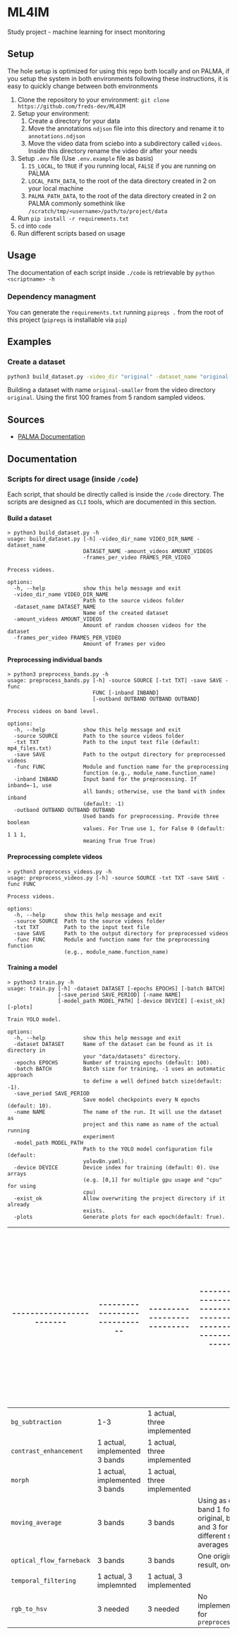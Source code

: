 # ML4IM
Study project - machine learning for insect monitoring


## Setup
The hole setup is optimized for using this repo both locally and on PALMA, if you setup the system in both environments following these instructions, it is easy to quickly change between both environments 

1. Clone the repository to your environment: `git clone https://github.com/freds-dev/ML4IM`
2. Setup your environment:
    1. Create a directory for your data
    2. Move the annotations `ndjson` file into this  directory and rename it to `annotations.ndjson`
    3. Move the video data from sciebo into a subdirectory called `videos`. Inside this directory rename the video dir after your needs
3. Setup `.env` file (Use `.env.example` file as basis)
    1. `IS_LOCAL`, to `TRUE` if you running local, `FALSE` if you are running on PALMA
    2. `LOCAL_PATH_DATA`, to the root of the data directory created in 2 on your local machine
    3. `PALMA_PATH_DATA`, to the  root of the data directory created in 2 on PALMA commonly somethink like `/scratch/tmp/<username>/path/to/project/data`
4. Run `pip install -r requirements.txt`
5. `cd` into `code`
6. Run different scripts based on usage

## Usage
The documentation of each script inside `./code` is retrievable by `python <scriptname> -h`


### Dependency managment

You can generate the `requirements.txt` running `pipreqs .` from the root of this project (`pipreqs` is installable via `pip`)

## Examples

### Create a dataset
```sh
python3 build_dataset.py -video_dir "original" -dataset_name "original-smaller" -amount_videos 5 -frames_per_video 100
```
Building a dataset with name `original-smaller` from the video directory `original`. Using the first 100 frames from 5 random sampled videos.

## Sources

- [PALMA Documentation](https://confluence.uni-muenster.de/display/HPC)

## Documentation

### Scripts for direct usage (inside `/code`)
Each script, that should be directly called is inside the `/code` directory. The scripts are
designed as `CLI` tools, which are documented in this section.


#### Build a dataset
```
> python3 build_dataset.py -h
usage: build_dataset.py [-h] -video_dir_name VIDEO_DIR_NAME -dataset_name
                        DATASET_NAME -amount_videos AMOUNT_VIDEOS
                        -frames_per_video FRAMES_PER_VIDEO

Process videos.

options:
  -h, --help            show this help message and exit
  -video_dir_name VIDEO_DIR_NAME
                        Path to the source videos folder
  -dataset_name DATASET_NAME
                        Name of the created dataset
  -amount_videos AMOUNT_VIDEOS
                        Amount of random choosen videos for the dataset
  -frames_per_video FRAMES_PER_VIDEO
                        Amount of frames per video
```

#### Preprocessing individual bands
```
> python3 preprocess_bands.py -h
usage: preprocess_bands.py [-h] -source SOURCE [-txt TXT] -save SAVE -func
                           FUNC [-inband INBAND]
                           [-outband OUTBAND OUTBAND OUTBAND]

Process videos on band level.

options:
  -h, --help            show this help message and exit
  -source SOURCE        Path to the source videos folder
  -txt TXT              Path to the input text file (default: mp4_files.txt)
  -save SAVE            Path to the output directory for preprocessed videos
  -func FUNC            Module and function name for the preprocessing
                        function (e.g., module_name.function_name)
  -inband INBAND        Input band for the preprocessing. If inband=-1, use
                        all bands; otherwise, use the band with index inband
                        (default: -1)
  -outband OUTBAND OUTBAND OUTBAND
                        Used bands for preprocessing. Provide three boolean
                        values. For True use 1, for False 0 (default: 1 1 1,
                        meaning True True True)
```

#### Preprocessing complete videos
```
> python3 preprocess_videos.py -h 
usage: preprocess_videos.py [-h] -source SOURCE -txt TXT -save SAVE -func FUNC

Process videos.

options:
  -h, --help      show this help message and exit
  -source SOURCE  Path to the source videos folder
  -txt TXT        Path to the input text file
  -save SAVE      Path to the output directory for preprocessed videos
  -func FUNC      Module and function name for the preprocessing function
                  (e.g., module_name.function_name)

```
#### Training a model
```
> python3 train.py -h
usage: train.py [-h] -dataset DATASET [-epochs EPOCHS] [-batch BATCH]
                [-save_period SAVE_PERIOD] [-name NAME]
                [-model_path MODEL_PATH] [-device DEVICE] [-exist_ok] [-plots]

Train YOLO model.

options:
  -h, --help            show this help message and exit
  -dataset DATASET      Name of the dataset can be found as it is directory in
                        your "data/datasets" directory.
  -epochs EPOCHS        Number of training epochs (default: 100).
  -batch BATCH          Batch size for training, -1 uses an automatic approach
                        to define a well defined batch size(default: -1).
  -save_period SAVE_PERIOD
                        Save model checkpoints every N epochs (default: 10).
  -name NAME            The name of the run. It will use the dataset as
                        project and this name as name of the actual running
                        experiment
  -model_path MODEL_PATH
                        Path to the YOLO model configuration file (default:
                        yolov8n.yaml).
  -device DEVICE        Device index for training (default: 0). Use arrays
                        (e.g. [0,1] for multiple gpu usage and "cpu" for using
                        cpu)
  -exist_ok             Allow overwriting the project directory if it already
                        exists.
  -plots                Generate plots for each epoch(default: True).

```
| ------------------------ | ----------------------------- | --------------------------- | -------------------------------------------------------------------------------- | ---------------------------------------- |
| ------------------------ | ----------------------------- | --------------------------- | -------------------------------------------------------------------------------- | ---------------------------------------- |
| `bg_subtraction`         | 1-3                           | 1 actual, three implemented |                                                                                  | Yes                                      |
| `contrast_enhancement`   | 1 actual, implemented 3 bands | 1 actual, three implemented |                                                                                  | No                                       |
| `morph`                  | 1 actual, implemented 3 bands | 1 actual, three implemented |                                                                                  | No                                       |
| `moving_average`         | 3 bands                       | 3 bands                     | Using as output, band 1 for original, band 2 and 3 for different scoped averages | No                                       |
| `optical_flow_farneback` | 3 bands                       | 3 bands                     | One original, one result, one black                                              | No                                       |
| `temporal_filtering`     | 1 actual, 3 implemnted        | 1 actual, 3 implemented     |                                                                                  | Yes                                      |
| `rgb_to_hsv`             | 3 needed                      | 3 needed                    | No implementation for `preprocess_bands`                                                                                 | No                                         |
